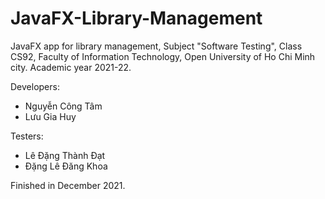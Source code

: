 # JavaFX-Library-Management
JavaFX app for library management, Subject "Software Testing", Class CS92, Faculty of Information Technology, Open University of Ho Chi Minh city. Academic year 2021-22.

Developers:
  + Nguyễn Công Tâm
  + Lưu Gia Huy
 
Testers:
  + Lê Đặng Thành Đạt
  + Đặng Lê Đăng Khoa

Finished in December 2021.
